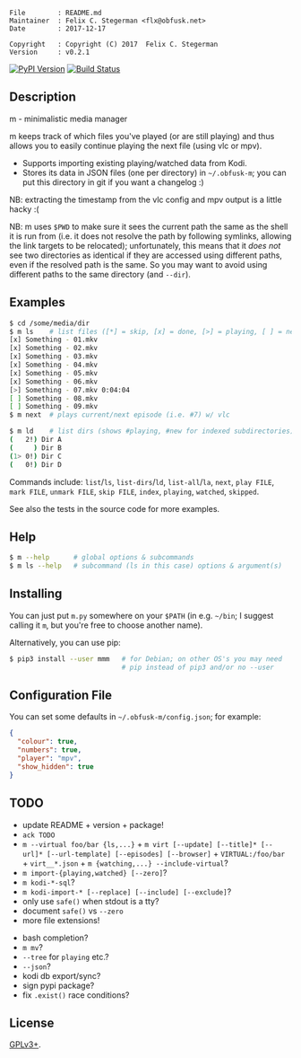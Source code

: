 <!-- {{{1 -->

    File        : README.md
    Maintainer  : Felix C. Stegerman <flx@obfusk.net>
    Date        : 2017-12-17

    Copyright   : Copyright (C) 2017  Felix C. Stegerman
    Version     : v0.2.1

<!-- }}}1 -->

[![PyPI Version](https://img.shields.io/pypi/v/mmm.svg)](https://pypi.python.org/pypi/mmm)
[![Build Status](https://travis-ci.org/obfusk/m.svg?branch=master)](https://travis-ci.org/obfusk/m)

## Description

m - minimalistic media manager

m keeps track of which files you've played (or are still playing) and
thus allows you to easily continue playing the next file (using vlc or
mpv).

* Supports importing existing playing/watched data from Kodi.
* Stores its data in JSON files (one per directory) in `~/.obfusk-m`;
  you can put this directory in git if you want a changelog :)

NB: extracting the timestamp from the vlc config and mpv output is a
little hacky :(

NB: m uses `$PWD` to make sure it sees the current path the same as
the shell it is run from (i.e. it does not resolve the path by
following symlinks, allowing the link targets to be relocated);
unfortunately, this means that it *does not* see two directories as
identical if they are accessed using different paths, even if the
resolved path is the same.  So you may want to avoid using different
paths to the same directory (and `--dir`).

## Examples

```bash
$ cd /some/media/dir
$ m ls    # list files ([*] = skip, [x] = done, [>] = playing, [ ] = new)
[x] Something - 01.mkv
[x] Something - 02.mkv
[x] Something - 03.mkv
[x] Something - 04.mkv
[x] Something - 05.mkv
[x] Something - 06.mkv
[>] Something - 07.mkv 0:04:04
[ ] Something - 08.mkv
[ ] Something - 09.mkv
$ m next  # plays current/next episode (i.e. #7) w/ vlc
```

```bash
$ m ld    # list dirs (shows #playing, #new for indexed subdirectories)
(   2!) Dir A
(     ) Dir B
(1> 0!) Dir C
(   0!) Dir D
```

Commands include: `list`/`ls`, `list-dirs`/`ld`, `list-all`/`la`,
`next`, `play FILE`, `mark FILE`, `unmark FILE`, `skip FILE`, `index`,
`playing`, `watched`, `skipped`.

See also the tests in the source code for more examples.

## Help

```bash
$ m --help      # global options & subcommands
$ m ls --help   # subcommand (ls in this case) options & argument(s)
```

## Installing

You can just put `m.py` somewhere on your `$PATH` (in e.g. `~/bin`; I
suggest calling it `m`, but you're free to choose another name).

Alternatively, you can use pip:

```bash
$ pip3 install --user mmm   # for Debian; on other OS's you may need
                            # pip instead of pip3 and/or no --user
```

## Configuration File

You can set some defaults in `~/.obfusk-m/config.json`; for example:

```json
{
  "colour": true,
  "numbers": true,
  "player": "mpv",
  "show_hidden": true
}
```

## TODO

* update README + version + package!
* `ack TODO`
* `m --virtual foo/bar {ls,...}` + `m virt [--update] [--title]*
  [--url]* [--url-template] [--episodes] [--browser]` +
  `VIRTUAL:/foo/bar` + `virt__*.json` + `m {watching,...}
  --include-virtual`?
* `m import-{playing,watched} [--zero]`?
* `m kodi-*-sql`?
* `m kodi-import-* [--replace] [--include] [--exclude]`?
* only use `safe()` when stdout is a tty?
* document `safe()` vs `--zero`
* more file extensions!

<!-- -->

* bash completion?
* `m mv`?
* `--tree` for `playing` etc.?
* `--json`?
* kodi db export/sync?
* sign pypi package?
* fix `.exist()` race conditions?

## License

[GPLv3+](https://www.gnu.org/licenses/gpl-3.0.html).

<!-- vim: set tw=70 sw=2 sts=2 et fdm=marker : -->
